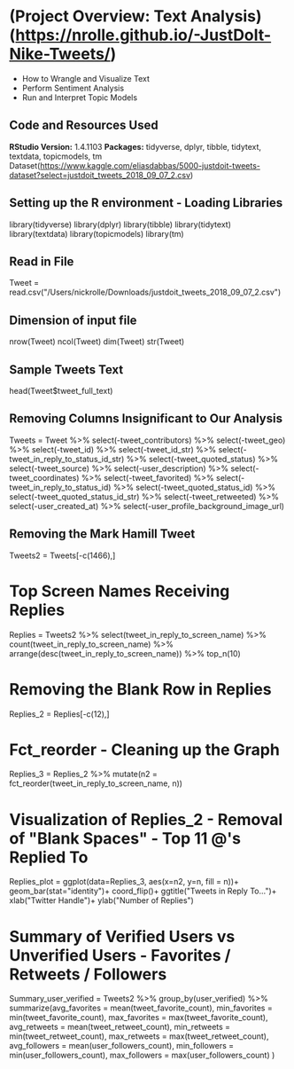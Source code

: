 # (Project Overview: Text Analysis)(https://nrolle.github.io/-JustDoIt-Nike-Tweets/)

- How to Wrangle and Visualize Text 
- Perform Sentiment Analysis
- Run and Interpret Topic Models


## Code and Resources Used
**RStudio Version:** 1.4.1103 
**Packages:** tidyverse, dplyr, tibble, tidytext, textdata, topicmodels, tm
Dataset(https://www.kaggle.com/eliasdabbas/5000-justdoit-tweets-dataset?select=justdoit_tweets_2018_09_07_2.csv)

## Setting up the R environment - Loading Libraries 
library(tidyverse)
library(dplyr)
library(tibble)
library(tidytext)
library(textdata)
library(topicmodels)
library(tm)

## Read in File 
Tweet = read.csv("/Users/nickrolle/Downloads/justdoit_tweets_2018_09_07_2.csv")

## Dimension of input file
nrow(Tweet)
ncol(Tweet)
dim(Tweet)
str(Tweet)

## Sample Tweets Text
head(Tweet$tweet_full_text)

## Removing Columns Insignificant to Our Analysis
Tweets = Tweet %>% 
  select(-tweet_contributors) %>% 
  select(-tweet_geo) %>% 
  select(-tweet_id) %>% 
  select(-tweet_id_str) %>% 
  select(-tweet_in_reply_to_status_id_str) %>% 
  select(-tweet_quoted_status) %>% 
  select(-tweet_source) %>% 
  select(-user_description) %>% 
  select(-tweet_coordinates) %>% 
  select(-tweet_favorited) %>% 
  select(-tweet_in_reply_to_status_id) %>% 
  select(-tweet_quoted_status_id) %>% 
  select(-tweet_quoted_status_id_str) %>% 
  select(-tweet_retweeted) %>% 
  select(-user_created_at) %>% 
  select(-user_profile_background_image_url)

## Removing the Mark Hamill Tweet 
Tweets2 = Tweets[-c(1466),]

# Top Screen Names Receiving Replies
Replies = Tweets2 %>% 
  select(tweet_in_reply_to_screen_name) %>% 
  count(tweet_in_reply_to_screen_name) %>% 
  arrange(desc(tweet_in_reply_to_screen_name)) %>% 
  top_n(10)
  
# Removing the Blank Row in Replies 
Replies_2 = Replies[-c(12),]

# Fct_reorder - Cleaning up the Graph
Replies_3 = Replies_2 %>% 
  mutate(n2 = fct_reorder(tweet_in_reply_to_screen_name, n))
  
# Visualization of Replies_2 - Removal of "Blank Spaces" - Top 11 @'s Replied To
Replies_plot = ggplot(data=Replies_3, aes(x=n2, y=n, fill = n))+
  geom_bar(stat="identity")+
  coord_flip()+
  ggtitle("Tweets in Reply To...")+
  xlab("Twitter Handle")+
  ylab("Number of Replies")

# Summary of Verified Users vs Unverified Users - Favorites / Retweets / Followers
Summary_user_verified = Tweets2 %>% 
  group_by(user_verified) %>% 
  summarize(avg_favorites = mean(tweet_favorite_count),
            min_favorites = min(tweet_favorite_count),
            max_favorites = max(tweet_favorite_count),
            avg_retweets = mean(tweet_retweet_count),
            min_retweets = min(tweet_retweet_count),
            max_retweets = max(tweet_retweet_count),
            avg_followers = mean(user_followers_count),
            min_followers = min(user_followers_count),
            max_followers = max(user_followers_count)
            )
